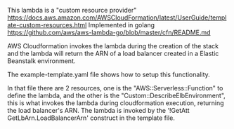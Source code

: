 This lambda is a "custom resource provider"
https://docs.aws.amazon.com/AWSCloudFormation/latest/UserGuide/template-custom-resources.html
Implemented in golang
https://github.com/aws/aws-lambda-go/blob/master/cfn/README.md

AWS Cloudformation invokes the lambda during the creation of the stack and the lambda will return the ARN of a load balancer created in a Elastic Beanstalk environment.

The example-template.yaml file shows how to setup this functionality.

In that file there are 2 resources, one is the "AWS::Serverless::Function" to define the lambda, and the other is the "Custom::DescribeElbEnvironment", this is what invokes the lambda during cloudformation execution, returning the load balancer's ARN. The lambda is invoked by the '!GetAtt GetLbArn.LoadBalancerArn' construct in the template file.

